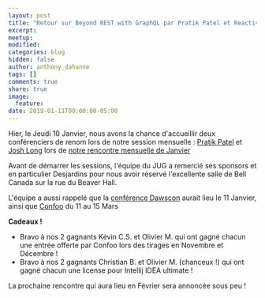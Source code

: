 ```yaml
---
layout: post
title: "Retour sur Beyond REST with GraphQL par Pratik Patel et Reactive Spring par Josh Long"
excerpt:
meetup:
modified:
categories: blog
hidden: false
author: anthony_dahanne
tags: []
comments: true
share: true
image:
  feature:
date: 2019-01-11T00:00:00-05:00
---
```

Hier, le Jeudi 10 Janvier, nous avons la chance d'accueillir deux conférenciers de renom lors de notre session mensuelle : [Pratik Patel](https://twitter.com/prpatel) et [Josh Long](https://twitter.com/starbuxman) lors de [notre rencontre mensuelle de Janvier](https://www.meetup.com/montreal-jug/events/257561730/)

Avant de démarrer les sessions, l'équipe du JUG a remercié ses sponsors et en particulier Desjardins pour nous avoir réservé l'excellente salle  de Bell Canada sur la rue du Beaver Hall.

L'équipe a aussi rappelé que la [conférence Dawscon](https://www.dawsoncollege.qc.ca/dawscon/) aurait lieu le 11 Janvier, ainsi que [Confoo](https://confoo.ca/fr) du 11 au 15 Mars

__Cadeaux !__

* Bravo à nos 2 gagnants Kévin C.S. et Olivier M. qui ont gagné chacun une entrée offerte par Confoo lors des tirages en Novembre et Décembre !
* Bravo à nos 2 gagnants Christian B. et Olivier M. (chanceux !) qui ont gagné chacun une license pour Intellij IDEA ultimate !


La prochaine rencontre qui aura lieu en Février sera annoncée sous peu !

